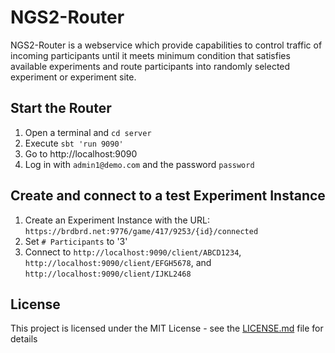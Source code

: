 # NGS2-Router

NGS2-Router is a webservice which provide capabilities to control traffic of incoming participants until it meets minimum condition that satisfies available experiments and route participants into randomly selected experiment or experiment site. 

## Start the Router

1. Open a terminal and `cd server`
2. Execute `sbt 'run 9090'`
3. Go to http://localhost:9090
4. Log in with `admin1@demo.com` and the password `password`

## Create and connect to a test Experiment Instance

1. Create an Experiment Instance with the URL: `https://brdbrd.net:9776/game/417/9253/{id}/connected`
2. Set `# Participants` to '3'
3. Connect to `http://localhost:9090/client/ABCD1234`, `http://localhost:9090/client/EFGH5678`, and `http://localhost:9090/client/IJKL2468`

## License

This project is licensed under the MIT License - see the [LICENSE.md](LICENSE.md) file for details
